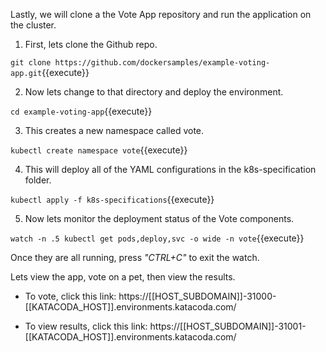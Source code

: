 Lastly, we will clone a the Vote App repository and run the application on the cluster.

1) First, lets clone the Github repo.

`git clone https://github.com/dockersamples/example-voting-app.git`{{execute}}

2) Now lets change to that directory and deploy the environment.

`cd example-voting-app`{{execute}}

3) This creates a new namespace called vote.

`kubectl create namespace vote`{{execute}}

4) This will deploy all of the YAML configurations in the k8s-specification folder.

`kubectl apply -f k8s-specifications`{{execute}}

5) Now lets monitor the deployment status of the Vote components.

`watch -n .5 kubectl get pods,deploy,svc -o wide -n vote`{{execute}}

Once they are all running, press *"CTRL+C"* to exit the watch.

Lets view the app, vote on a pet, then view the results.

- To vote, click this link: https://[[HOST_SUBDOMAIN]]-31000-[[KATACODA_HOST]].environments.katacoda.com/

- To view results, click this link: https://[[HOST_SUBDOMAIN]]-31001-[[KATACODA_HOST]].environments.katacoda.com/
